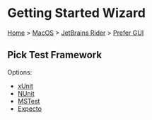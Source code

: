 # Getting Started Wizard

[Home](/docs/wiz/readme.md) > [MacOS](MacOS.md) > [JetBrains Rider](MacOS_Rider.md) > [Prefer GUI](MacOS_Rider_Gui.md)

## Pick Test Framework

Options:
 * [xUnit](MacOS_Rider_Gui_xUnit.md)
 * [NUnit](MacOS_Rider_Gui_NUnit.md)
 * [MSTest](MacOS_Rider_Gui_MSTest.md)
 * [Expecto](MacOS_Rider_Gui_Expecto.md)

